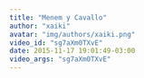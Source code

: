 ```yaml
---
title: "Menem y Cavallo"
author: "xaiki"
avatar: "img/authors/xaiki.png"
video_id: "sg7aXm0TXvE"
date: 2015-11-17 19:01:49-03:00
video_args: "sg7aXm0TXvE"
---
```

